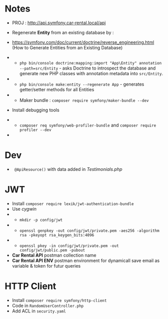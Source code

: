 # Notes

- PROJ : http://api.symfony.car-rental.local/api

- Regenerate **Entity** from an existing database by :
- https://symfony.com/doc/current/doctrine/reverse_engineering.html (How to Generate Entities from an Existing Database)
- - `php bin/console doctrine:mapping:import "App\Entity" annotation --path=src/Entity` - asks Doctrine to introspect the database and generate new PHP classes with annotation metadata into `src/Entity`.
- - `php bin/console make:entity --regenerate App` - generates getter/setter methods for all Entities
- - Maker bundle : `composer require symfony/maker-bundle --dev`
- Install debugging tools
- - `composer req symfony/web-profiler-bundle` and `composer require profiler --dev`
- 

# Dev

- ` @ApiResource()` with data added in *Testimonials.php*

# JWT

- Install `composer require lexik/jwt-authentication-bundle`
- Use *cygwin*
- - `mkdir -p config/jwt`
- - `openssl genpkey -out config/jwt/private.pem -aes256 -algorithm rsa -pkeyopt rsa_keygen_bits:4096`
- - `openssl pkey -in config/jwt/private.pem -out config/jwt/public.pem -pubout`
- **Car Rental API** postman collection name
- **Car Rental API ENV** postman environment for dynamicall save email as variable & token for futur queries

# HTTP Client

- Install `composer require symfony/http-client`
- Code in `RandomUserController.php`
- Add ACL in `security.yaml`